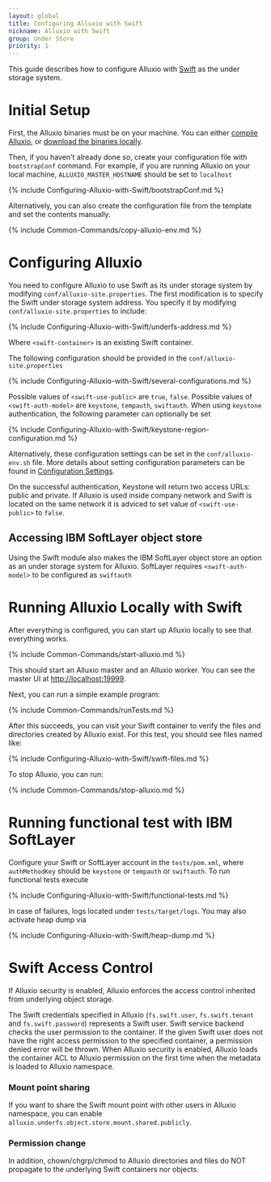 ```yaml
---
layout: global
title: Configuring Alluxio with Swift
nickname: Alluxio with Swift
group: Under Store
priority: 1
---
```


This guide describes how to configure Alluxio with
[Swift](http://developer.openstack.org/api-ref/object-storage/) as the under storage system.

# Initial Setup

First, the Alluxio binaries must be on your machine. You can either
[compile Alluxio](Building-Alluxio-Master-Branch.html), or
[download the binaries locally](Running-Alluxio-Locally.html).

Then, if you haven't already done so, create your configuration file with `bootstrapConf` command.
For example, if you are running Alluxio on your local machine, `ALLUXIO_MASTER_HOSTNAME` should be set to `localhost`

{% include Configuring-Alluxio-with-Swift/bootstrapConf.md %}

Alternatively, you can also create the configuration file from the template and set the contents manually. 

{% include Common-Commands/copy-alluxio-env.md %}

# Configuring Alluxio

You need to configure Alluxio to use Swift as its under storage system by modifying
`conf/alluxio-site.properties`. The first modification is to specify the Swift under
storage system address. You specify it by modifying `conf/alluxio-site.properties` to include:

{% include Configuring-Alluxio-with-Swift/underfs-address.md %}

Where `<swift-container>` is an existing Swift container.

The following configuration should be provided in the `conf/alluxio-site.properties`

{% include Configuring-Alluxio-with-Swift/several-configurations.md %}
  	
Possible values of `<swift-use-public>` are `true`, `false`.
Possible values of `<swift-auth-model>` are `keystone`, `tempauth`, `swiftauth`.
When using `keystone` authentication, the following parameter can optionally be set

{% include Configuring-Alluxio-with-Swift/keystone-region-configuration.md %}

Alternatively, these configuration settings can be set in the `conf/alluxio-env.sh` file. More
details about setting configuration parameters can be found in
[Configuration Settings](Configuration-Settings.html#environment-variables).

On the successful authentication, Keystone will return two access URLs: public and private. If Alluxio is used inside company network and Swift is located on the same network it is adviced to set value of `<swift-use-public>`  to `false`.


## Accessing IBM SoftLayer object store

Using the Swift module also makes the IBM SoftLayer object store an option as an under storage system for Alluxio. 
SoftLayer requires `<swift-auth-model>` to be configured as `swiftauth`
 
# Running Alluxio Locally with Swift

After everything is configured, you can start up Alluxio locally to see that everything works.

{% include Common-Commands/start-alluxio.md %}

This should start an Alluxio master and an Alluxio worker. You can see the master UI at
[http://localhost:19999](http://localhost:19999).

Next, you can run a simple example program:

{% include Common-Commands/runTests.md %}

After this succeeds, you can visit your Swift container to verify the files and directories created
by Alluxio exist. For this test, you should see files named like:

{% include Configuring-Alluxio-with-Swift/swift-files.md %}

To stop Alluxio, you can run:

{% include Common-Commands/stop-alluxio.md %}

# Running functional test with IBM SoftLayer

Configure your Swift or SoftLayer account in the `tests/pom.xml`, where `authMethodKey` should be `keystone` or `tempauth` or `swiftauth`.
To run functional tests execute

{% include Configuring-Alluxio-with-Swift/functional-tests.md %}

In case of failures, logs located under `tests/target/logs`. You may also activate heap dump via

{% include Configuring-Alluxio-with-Swift/heap-dump.md %}

# Swift Access Control

If Alluxio security is enabled, Alluxio enforces the access control inherited from underlying object storage.

The Swift credentials specified in Alluxio (`fs.swift.user`, `fs.swift.tenant` and `fs.swift.password`) represents a Swift user. Swift service backend checks the user permission to the container.
If the given Swift user does not have the right access permission to the specified container, a permission denied error will be thrown.
When Alluxio security is enabled, Alluxio loads the container ACL to Alluxio permission on the first time when the metadata is loaded to Alluxio namespace.

### Mount point sharing
If you want to share the Swift mount point with other users in Alluxio namespace, you can enable `alluxio.underfs.object.store.mount.shared.publicly`.

### Permission change
In addition, chown/chgrp/chmod to Alluxio directories and files do NOT propagate to the underlying Swift containers nor objects.
